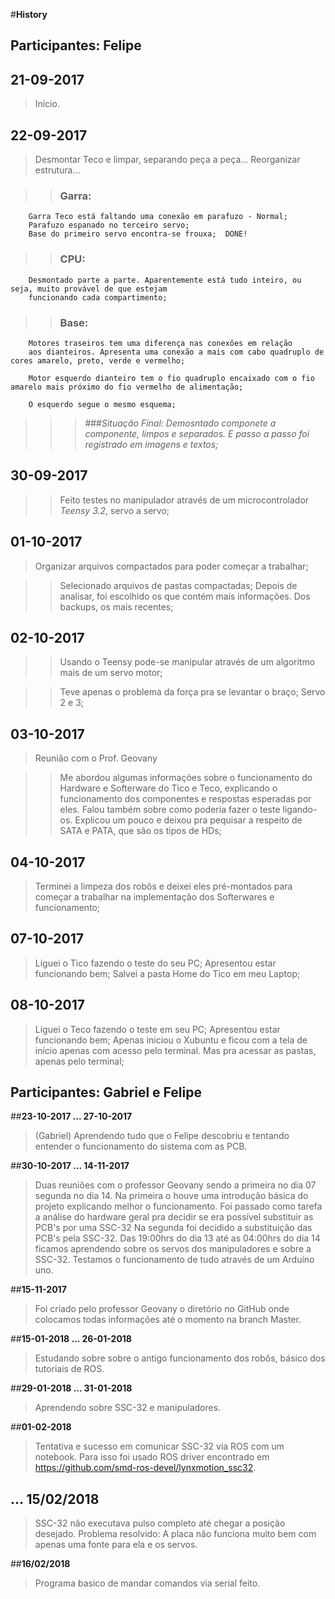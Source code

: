 #**History**

## Participantes: Felipe
## __21-09-2017__
	
>	Início. 

## __22-09-2017__

>	Desmontar Teco e limpar, separando peça a peça... 
	Reorganizar estrutura...

>>	### Garra:

		Garra Teco está faltando uma conexão em parafuzo - Normal;
		Parafuzo espanado no terceiro servo;
		Base do primeiro servo encontra-se frouxa;	DONE!

>>	### CPU:

		Desmontado parte a parte. Aparentemente está tudo inteiro, ou seja, muito provável de que estejam 
		funcionando cada compartimento;

>>	### Base:

		Motores traseiros tem uma diferença nas conexões em relação
		aos dianteiros. Apresenta uma conexão a mais com cabo quadruplo de cores amarelo, preto, verde e vermelho;

		Motor esquerdo dianteiro tem o fio quadruplo encaixado com o fio amarelo mais próximo do fio vermelho de alimentação;

		O esquerdo segue o mesmo esquema;


>>>	###_Situação Final: Demosntado componete a componente, limpos e separados. E passo a passo foi registrado em imagens e textos;_

## __30-09-2017__ 

>>	Feito testes no manipulador através de um microcontrolador _Teensy 3.2_, servo a servo; 

## __01-10-2017__
	
>	Organizar arquivos compactados para poder começar a trabalhar;

>>	Selecionado arquivos de pastas compactadas;
	Depois de analisar, foi escolhido os que contém mais informações. Dos backups, os mais recentes;

## __02-10-2017__

>> Usando o Teensy pode-se manipular através de um algoritmo mais de um servo motor;

>> Teve apenas o problema da força pra se levantar o braço; Servo 2 e 3;

## __03-10-2017__

>	Reunião com o Prof. Geovany

>>	Me abordou algumas informações sobre o funcionamento do Hardware e Softerware do Tico e Teco, explicando o funcionamento dos componentes e 		respostas esperadas por eles. Falou também sobre como poderia fazer o teste ligando-os. Explicou um pouco e deixou pra pequisar a respeito 		de SATA e PATA, que são os tipos de HDs;

## __04-10-2017__

>	Terminei a limpeza dos robôs e deixei eles pré-montados para começar a trabalhar na implementação dos Softerwares e funcionamento;

## __07-10-2017__ 

>	Liguei o Tico fazendo o teste do seu PC;
	Apresentou estar funcionando bem;
	Salvei a pasta Home do Tico em meu Laptop;

## __08-10-2017__

>	Liguei o Teco fazendo o teste em seu PC;
	Apresentou estar funcionando bem;
	Apenas iniciou o Xubuntu e ficou com a tela de início apenas com acesso pelo terminal. Mas pra acessar as pastas, apenas pelo terminal;
	

## Participantes: Gabriel e Felipe

##__23-10-2017 ... 27-10-2017__

>	(Gabriel) Aprendendo tudo que o Felipe descobriu e tentando entender o funcionamento do sistema com as PCB.

##__30-10-2017 ... 14-11-2017__
>	Duas reuniões com o professor Geovany sendo a primeira no dia 07 segunda no dia 14.
	Na primeira o houve uma introdução básica do projeto explicando melhor o funcionamento. 
	Foi passado como tarefa a análise do hardware geral pra decidir se era possível substituir as PCB's por uma SSC-32
	Na segunda foi decidido a substituição das PCB's pela SSC-32.
	Das 19:00hrs do dia 13 até as 04:00hrs do dia 14 ficamos aprendendo sobre os servos dos manipuladores e sobre a SSC-32. Testamos o funcionamento de tudo através de um Arduíno uno.  

##__15-11-2017__
>	Foi criado pelo professor Geovany o diretório no GitHub onde colocamos todas informações até o momento na branch Master.

##__15-01-2018 ... 26-01-2018__
>	Estudando sobre sobre o antigo funcionamento dos robôs, básico dos tutoriais de ROS.

##__29-01-2018 ... 31-01-2018__
>	Aprendendo sobre SSC-32 e manipuladores.

##__01-02-2018__
>	Tentativa e sucesso em comunicar SSC-32 via ROS com um notebook. Para isso foi usado ROS driver encontrado em https://github.com/smd-ros-devel/lynxmotion_ssc32.

## ... __15/02/2018__
>	SSC-32 não executava pulso completo até chegar a posição desejado. Problema resolvido: A placa não funciona muito bem com apenas uma fonte para ela e os servos.

##__16/02/2018__
>	Programa basico de mandar comandos via serial feito. 

